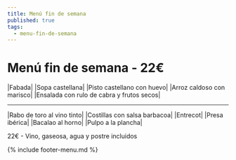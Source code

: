 ```yaml
---
title: Menú fin de semana
published: true
tags:
  - menu-fin-de-semana
---
```


# Menú fin de semana - 22€

|Fabada|
|Sopa castellana|
|Pisto castellano con huevo|
|Arroz caldoso con marisco|
|Ensalada con rulo de cabra y frutos secos|

------

|Rabo de toro al vino tinto|
|Costillas con salsa barbacoa|
|Entrecot|
|Presa ibérica|
|Bacalao al horno|
|Pulpo a la plancha|

22€ - Vino, gaseosa, agua y postre incluidos

{% include footer-menu.md %}
